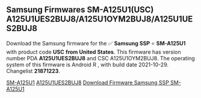 <h2>Samsung Firmwares SM-A125U1(USC) A125U1UES2BUJ8/A125U1OYM2BUJ8/A125U1UES2BUJ8</h2>
Download the Samsung firmware for the ✅ <strong>Samsung SSP </strong> ⭐ <strong>SM-A125U1</strong> with product code <strong>USC</strong> <strong> from United States</strong>. This firmware has version number PDA <strong>A125U1UES2BUJ8</strong> and CSC A125U1OYM2BUJ8. The operating system of this firmware is Android R , with build date 2021-10-29. Changelist <strong>21871223</strong>.


[SM-A125U1](https://samfirm.shop/samsung/model/SM-A125U1)
[A125U1UES2BUJ8](https://samfirm.shop/samsung/pda/A125U1UES2BUJ8)
[Download Firmware Samsung SSP SM-A125U1](https://samfirm.shop/samsung/firmware/469358)
